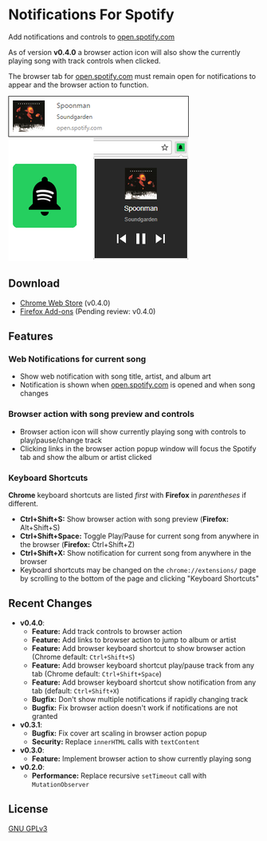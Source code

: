 # Notifications For Spotify
Add notifications and controls to [open.spotify.com]

As of version __v0.4.0__ a browser action icon will also show the currently playing song with track controls when clicked.

The browser tab for [open.spotify.com] must remain open for notifications to appear and the browser action to function.

![](screenshots/notification.png)

## Download
* [Chrome Web Store](https://chrome.google.com/webstore/detail/notifications-for-spotify/filocihllcicedfecomcdlilalmcfohi?hl=en-US&gl=US) (v0.4.0)
* [Firefox Add-ons](https://addons.mozilla.org/en-US/firefox/addon/notifications-for-spotify/) (Pending review: v0.4.0)

## Features
### Web Notifications for current song
* Show web notification with song title, artist, and album art
* Notification is shown when [open.spotify.com] is opened and when song changes

### Browser action with song preview and controls
* Browser action icon will show currently playing song with controls to play/pause/change track
* Clicking links in the browser action popup window will focus the Spotify tab and show the album or artist clicked

### Keyboard Shortcuts
__Chrome__ keyboard shortcuts are listed _first_ with __Firefox__ in _parentheses_ if different.
* __Ctrl+Shift+S:__ Show browser action with song preview (__Firefox:__ Alt+Shift+S)
* __Ctrl+Shift+Space:__ Toggle Play/Pause for current song from anywhere in the browser (__Firefox:__ Ctrl+Shift+Z)
* __Ctrl+Shift+X:__ Show notification for current song from anywhere in the browser
* Keyboard shortcuts may be changed on the `chrome://extensions/` page by scrolling to the bottom of the page and clicking "Keyboard Shortcuts"


## Recent Changes
* __v0.4.0__:
  * __Feature:__ Add track controls to browser action
  * __Feature:__ Add links to browser action to jump to album or artist
  * __Feature:__ Add browser keyboard shortcut to show browser action (Chrome default: `Ctrl+Shift+S`)
  * __Feature:__ Add browser keyboard shortcut play/pause track from any tab (Chrome default: `Ctrl+Shift+Space`)
  * __Feature:__ Add browser keyboard shortcut show notification from any tab (default: `Ctrl+Shift+X`)
  * __Bugfix:__ Don't show multiple notifications if rapidly changing track
  * __Bugfix:__ Fix browser action doesn't work if notifications are not granted
* __v0.3.1__:
  * __Bugfix:__ Fix cover art scaling in browser action popup
  * __Security:__ Replace `innerHTML` calls with `textContent`
* __v0.3.0__:
  * __Feature:__ Implement browser action to show currently playing song
* __v0.2.0__:
  * __Performance:__ Replace recursive `setTimeout` call with `MutationObserver`

## License
[GNU GPLv3](LICENSE)

[open.spotify.com]: https://open.spotify.com/
